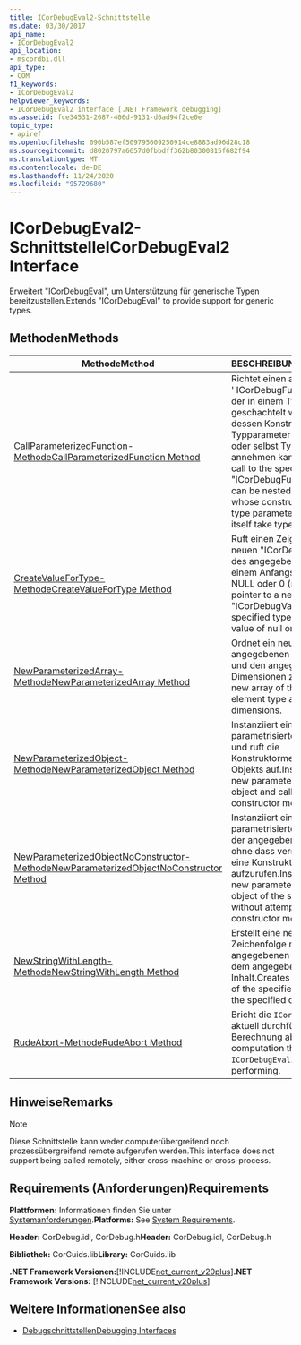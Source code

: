 ```yaml
---
title: ICorDebugEval2-Schnittstelle
ms.date: 03/30/2017
api_name:
- ICorDebugEval2
api_location:
- mscordbi.dll
api_type:
- COM
f1_keywords:
- ICorDebugEval2
helpviewer_keywords:
- ICorDebugEval2 interface [.NET Framework debugging]
ms.assetid: fce34531-2687-406d-9131-d6ad94f2ce0e
topic_type:
- apiref
ms.openlocfilehash: 090b587ef509795609250914ce8883ad96d28c18
ms.sourcegitcommit: d8020797a6657d0fbbdff362b80300815f682f94
ms.translationtype: MT
ms.contentlocale: de-DE
ms.lasthandoff: 11/24/2020
ms.locfileid: "95729680"
---
```

# <a name="icordebugeval2-interface"></a><span data-ttu-id="c203c-102">ICorDebugEval2-Schnittstelle</span><span class="sxs-lookup"><span data-stu-id="c203c-102">ICorDebugEval2 Interface</span></span>

<span data-ttu-id="c203c-103">Erweitert "ICorDebugEval", um Unterstützung für generische Typen bereitzustellen.</span><span class="sxs-lookup"><span data-stu-id="c203c-103">Extends "ICorDebugEval" to provide support for generic types.</span></span>  
  
## <a name="methods"></a><span data-ttu-id="c203c-104">Methoden</span><span class="sxs-lookup"><span data-stu-id="c203c-104">Methods</span></span>  
  
|<span data-ttu-id="c203c-105">Methode</span><span class="sxs-lookup"><span data-stu-id="c203c-105">Method</span></span>|<span data-ttu-id="c203c-106">BESCHREIBUNG</span><span class="sxs-lookup"><span data-stu-id="c203c-106">Description</span></span>|  
|------------|-----------------|  
|[<span data-ttu-id="c203c-107">CallParameterizedFunction-Methode</span><span class="sxs-lookup"><span data-stu-id="c203c-107">CallParameterizedFunction Method</span></span>](icordebugeval2-callparameterizedfunction-method.md)|<span data-ttu-id="c203c-108">Richtet einen aufzurufenden ' ICorDebugFunction ' ein, der in einem Typ geschachtelt werden kann, dessen Konstruktor Typparameter annimmt, oder selbst Typparameter annehmen kann.</span><span class="sxs-lookup"><span data-stu-id="c203c-108">Sets up a call to the specified "ICorDebugFunction", which can be nested inside a type whose constructor takes type parameters, or can itself take type parameters.</span></span>|  
|[<span data-ttu-id="c203c-109">CreateValueForType-Methode</span><span class="sxs-lookup"><span data-stu-id="c203c-109">CreateValueForType Method</span></span>](icordebugeval2-createvaluefortype-method.md)|<span data-ttu-id="c203c-110">Ruft einen Zeiger auf einen neuen "ICorDebugValue" des angegebenen Typs mit einem Anfangswert von NULL oder 0 (null) ab.</span><span class="sxs-lookup"><span data-stu-id="c203c-110">Gets a pointer to a new "ICorDebugValue" of the specified type, with an initial value of null or zero.</span></span>|  
|[<span data-ttu-id="c203c-111">NewParameterizedArray-Methode</span><span class="sxs-lookup"><span data-stu-id="c203c-111">NewParameterizedArray Method</span></span>](icordebugeval2-newparameterizedarray-method.md)|<span data-ttu-id="c203c-112">Ordnet ein neues Array vom angegebenen Elementtyp und den angegebenen Dimensionen zu.</span><span class="sxs-lookup"><span data-stu-id="c203c-112">Allocates a new array of the specified element type and dimensions.</span></span>|  
|[<span data-ttu-id="c203c-113">NewParameterizedObject-Methode</span><span class="sxs-lookup"><span data-stu-id="c203c-113">NewParameterizedObject Method</span></span>](icordebugeval2-newparameterizedobject-method.md)|<span data-ttu-id="c203c-114">Instanziiert ein neues parametrisiertes Typobjekt und ruft die Konstruktormethode des Objekts auf.</span><span class="sxs-lookup"><span data-stu-id="c203c-114">Instantiates a new parameterized type object and calls the object's constructor method.</span></span>|  
|[<span data-ttu-id="c203c-115">NewParameterizedObjectNoConstructor-Methode</span><span class="sxs-lookup"><span data-stu-id="c203c-115">NewParameterizedObjectNoConstructor Method</span></span>](icordebugeval2-newparameterizedobjectnoconstructor-method.md)|<span data-ttu-id="c203c-116">Instanziiert ein neues parametrisiertes Typobjekt der angegebenen Klasse, ohne dass versucht wird, eine Konstruktormethode aufzurufen.</span><span class="sxs-lookup"><span data-stu-id="c203c-116">Instantiates a new parameterized type object of the specified class without attempting to call a constructor method</span></span>|  
|[<span data-ttu-id="c203c-117">NewStringWithLength-Methode</span><span class="sxs-lookup"><span data-stu-id="c203c-117">NewStringWithLength Method</span></span>](icordebugeval2-newstringwithlength-method.md)|<span data-ttu-id="c203c-118">Erstellt eine neue Zeichenfolge mit der angegebenen Länge und dem angegebenen Inhalt.</span><span class="sxs-lookup"><span data-stu-id="c203c-118">Creates a new string of the specified length with the specified contents.</span></span>|  
|[<span data-ttu-id="c203c-119">RudeAbort-Methode</span><span class="sxs-lookup"><span data-stu-id="c203c-119">RudeAbort Method</span></span>](icordebugeval2-rudeabort-method.md)|<span data-ttu-id="c203c-120">Bricht die `ICorDebugEval2` aktuell durchführte Berechnung ab.</span><span class="sxs-lookup"><span data-stu-id="c203c-120">Aborts the computation that this `ICorDebugEval2` is currently performing.</span></span>|  
  
## <a name="remarks"></a><span data-ttu-id="c203c-121">Hinweise</span><span class="sxs-lookup"><span data-stu-id="c203c-121">Remarks</span></span>  
  
> [!NOTE]
> <span data-ttu-id="c203c-122">Diese Schnittstelle kann weder computerübergreifend noch prozessübergreifend remote aufgerufen werden.</span><span class="sxs-lookup"><span data-stu-id="c203c-122">This interface does not support being called remotely, either cross-machine or cross-process.</span></span>  
  
## <a name="requirements"></a><span data-ttu-id="c203c-123">Requirements (Anforderungen)</span><span class="sxs-lookup"><span data-stu-id="c203c-123">Requirements</span></span>  

 <span data-ttu-id="c203c-124">**Plattformen:** Informationen finden Sie unter [Systemanforderungen](../../get-started/system-requirements.md).</span><span class="sxs-lookup"><span data-stu-id="c203c-124">**Platforms:** See [System Requirements](../../get-started/system-requirements.md).</span></span>  
  
 <span data-ttu-id="c203c-125">**Header:** CorDebug.idl, CorDebug.h</span><span class="sxs-lookup"><span data-stu-id="c203c-125">**Header:** CorDebug.idl, CorDebug.h</span></span>  
  
 <span data-ttu-id="c203c-126">**Bibliothek:** CorGuids.lib</span><span class="sxs-lookup"><span data-stu-id="c203c-126">**Library:** CorGuids.lib</span></span>  
  
 <span data-ttu-id="c203c-127">**.NET Framework Versionen:**[!INCLUDE[net_current_v20plus](../../../../includes/net-current-v20plus-md.md)]</span><span class="sxs-lookup"><span data-stu-id="c203c-127">**.NET Framework Versions:** [!INCLUDE[net_current_v20plus](../../../../includes/net-current-v20plus-md.md)]</span></span>  
  
## <a name="see-also"></a><span data-ttu-id="c203c-128">Weitere Informationen</span><span class="sxs-lookup"><span data-stu-id="c203c-128">See also</span></span>

- [<span data-ttu-id="c203c-129">Debugschnittstellen</span><span class="sxs-lookup"><span data-stu-id="c203c-129">Debugging Interfaces</span></span>](debugging-interfaces.md)
